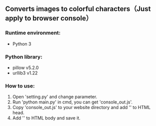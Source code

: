 ## Converts images to colorful characters（Just apply to browser console）
### Runtime environment:
* Python 3
### Python library:
* pillow v5.2.0
* urllib3 v1.22
### How to use:
1. Open 'setting.py' and change parameter.
2. Run 'python main.py' in cmd, you can get 'console_out.js'.
3. Copy 'console_out.js' to your website directory and add '<script type="text/javascript" src="console_out.js"></script>' to HTML head.
4. Add '<script type="text/javascript">console_out();</script>' to HTML body and save it.
